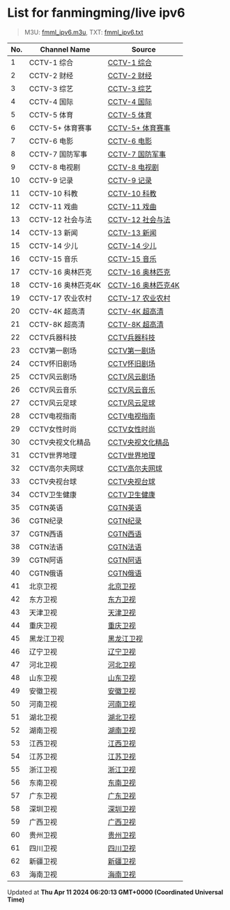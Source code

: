 # List for **fanmingming/live ipv6**

> M3U: [fmml_ipv6.m3u](/fmml_ipv6.m3u), TXT: [fmml_ipv6.txt](/txt/fmml_ipv6.txt)

| No.  | Channel Name | Source |
| --- | ------------ | --- |
| 1 | CCTV-1 综合 | [CCTV-1 综合](https://itv.lat/live?token=240411&id=cctv1) |
| 2 | CCTV-2 财经 | [CCTV-2 财经](https://itv.lat/live?token=240411&id=cctv2) |
| 3 | CCTV-3 综艺 | [CCTV-3 综艺](https://itv.lat/live?token=240411&id=cctv3) |
| 4 | CCTV-4 国际 | [CCTV-4 国际](https://itv.lat/live?token=240411&id=cctv4) |
| 5 | CCTV-5 体育 | [CCTV-5 体育](https://itv.lat/live?token=240411&id=cctv5) |
| 6 | CCTV-5+ 体育赛事 | [CCTV-5+ 体育赛事](https://itv.lat/live?token=240411&id=cctv5p) |
| 7 | CCTV-6 电影 | [CCTV-6 电影](https://itv.lat/live?token=240411&id=cctv6) |
| 8 | CCTV-7 国防军事 | [CCTV-7 国防军事](https://itv.lat/live?token=240411&id=cctv7) |
| 9 | CCTV-8 电视剧 | [CCTV-8 电视剧](https://itv.lat/live?token=240411&id=cctv8) |
| 10 | CCTV-9 记录 | [CCTV-9 记录](https://itv.lat/live?token=240411&id=cctv9) |
| 11 | CCTV-10 科教 | [CCTV-10 科教](https://itv.lat/live?token=240411&id=cctv10) |
| 12 | CCTV-11 戏曲 | [CCTV-11 戏曲](https://itv.lat/live?token=240411&id=cctv11) |
| 13 | CCTV-12 社会与法 | [CCTV-12 社会与法](https://itv.lat/live?token=240411&id=cctv12) |
| 14 | CCTV-13 新闻 | [CCTV-13 新闻](https://itv.lat/live?token=240411&id=cctv13) |
| 15 | CCTV-14 少儿 | [CCTV-14 少儿](https://itv.lat/live?token=240411&id=cctv14) |
| 16 | CCTV-15 音乐 | [CCTV-15 音乐](https://itv.lat/live?token=240411&id=cctv15) |
| 17 | CCTV-16 奥林匹克 | [CCTV-16 奥林匹克](https://itv.lat/live?token=240411&id=cctv16) |
| 18 | CCTV-16 奥林匹克4K | [CCTV-16 奥林匹克4K](https://itv.lat/live?token=240411&id=cctv16-4k) |
| 19 | CCTV-17 农业农村 | [CCTV-17 农业农村](https://itv.lat/live?token=240411&id=cctv17) |
| 20 | CCTV-4K 超高清 | [CCTV-4K 超高清](https://itv.lat/live?token=240411&id=cctv4k) |
| 21 | CCTV-8K 超高清 | [CCTV-8K 超高清](https://itv.lat/live?token=240411&id=cctv8k) |
| 22 | CCTV兵器科技 | [CCTV兵器科技](https://itv.lat/live?token=240411&id=bqkj) |
| 23 | CCTV第一剧场 | [CCTV第一剧场](https://itv.lat/live?token=240411&id=dyjc) |
| 24 | CCTV怀旧剧场 | [CCTV怀旧剧场](https://itv.lat/live?token=240411&id=hjjc) |
| 25 | CCTV风云剧场 | [CCTV风云剧场](https://itv.lat/live?token=240411&id=fyjc) |
| 26 | CCTV风云音乐 | [CCTV风云音乐](https://itv.lat/live?token=240411&id=fyyy) |
| 27 | CCTV风云足球 | [CCTV风云足球](https://itv.lat/live?token=240411&id=fyzq) |
| 28 | CCTV电视指南 | [CCTV电视指南](https://itv.lat/live?token=240411&id=dszn) |
| 29 | CCTV女性时尚 | [CCTV女性时尚](https://itv.lat/live?token=240411&id=nxss) |
| 30 | CCTV央视文化精品 | [CCTV央视文化精品](https://itv.lat/live?token=240411&id=whjp) |
| 31 | CCTV世界地理 | [CCTV世界地理](https://itv.lat/live?token=240411&id=sjdl) |
| 32 | CCTV高尔夫网球 | [CCTV高尔夫网球](https://itv.lat/live?token=240411&id=gefwq) |
| 33 | CCTV央视台球 | [CCTV央视台球](https://itv.lat/live?token=240411&id=ystq) |
| 34 | CCTV卫生健康 | [CCTV卫生健康](https://itv.lat/live?token=240411&id=wsjk) |
| 35 | CGTN英语 | [CGTN英语](https://itv.lat/live?token=240411&id=cgtn) |
| 36 | CGTN纪录 | [CGTN纪录](https://itv.lat/live?token=240411&id=cgtnjl) |
| 37 | CGTN西语 | [CGTN西语](https://itv.lat/live?token=240411&id=cgtne) |
| 38 | CGTN法语 | [CGTN法语](https://itv.lat/live?token=240411&id=cgtnf) |
| 39 | CGTN阿语 | [CGTN阿语](https://itv.lat/live?token=240411&id=cgtna) |
| 40 | CGTN俄语 | [CGTN俄语](https://itv.lat/live?token=240411&id=cgtnr) |
| 41 | 北京卫视 | [北京卫视](https://itv.lat/live?token=240411&id=bjws) |
| 42 | 东方卫视 | [东方卫视](https://itv.lat/live?token=240411&id=dfws) |
| 43 | 天津卫视 | [天津卫视](https://itv.lat/live?token=240411&id=tjws) |
| 44 | 重庆卫视 | [重庆卫视](https://itv.lat/live?token=240411&id=cqws) |
| 45 | 黑龙江卫视 | [黑龙江卫视](https://itv.lat/live?token=240411&id=hljws) |
| 46 | 辽宁卫视 | [辽宁卫视](https://itv.lat/live?token=240411&id=lnws) |
| 47 | 河北卫视 | [河北卫视](https://itv.lat/live?token=240411&id=hbws) |
| 48 | 山东卫视 | [山东卫视](https://itv.lat/live?token=240411&id=sdws) |
| 49 | 安徽卫视 | [安徽卫视](https://itv.lat/live?token=240411&id=ahws) |
| 50 | 河南卫视 | [河南卫视](https://itv.lat/live?token=240411&id=hnws) |
| 51 | 湖北卫视 | [湖北卫视](https://itv.lat/live?token=240411&id=hubws) |
| 52 | 湖南卫视 | [湖南卫视](https://itv.lat/live?token=240411&id=hunws) |
| 53 | 江西卫视 | [江西卫视](https://itv.lat/live?token=240411&id=jxws) |
| 54 | 江苏卫视 | [江苏卫视](https://itv.lat/live?token=240411&id=jsws) |
| 55 | 浙江卫视 | [浙江卫视](https://itv.lat/live?token=240411&id=zjws) |
| 56 | 东南卫视 | [东南卫视](https://itv.lat/live?token=240411&id=dnws) |
| 57 | 广东卫视 | [广东卫视](https://itv.lat/live?token=240411&id=gdws) |
| 58 | 深圳卫视 | [深圳卫视](https://itv.lat/live?token=240411&id=szws) |
| 59 | 广西卫视 | [广西卫视](https://itv.lat/live?token=240411&id=gxws) |
| 60 | 贵州卫视 | [贵州卫视](https://itv.lat/live?token=240411&id=gzws) |
| 61 | 四川卫视 | [四川卫视](https://itv.lat/live?token=240411&id=scws) |
| 62 | 新疆卫视 | [新疆卫视](https://itv.lat/live?token=240411&id=xjws) |
| 63 | 海南卫视 | [海南卫视](https://itv.lat/live?token=240411&id=hinws) |

Updated at **Thu Apr 11 2024 06:20:13 GMT+0000 (Coordinated Universal Time)**
